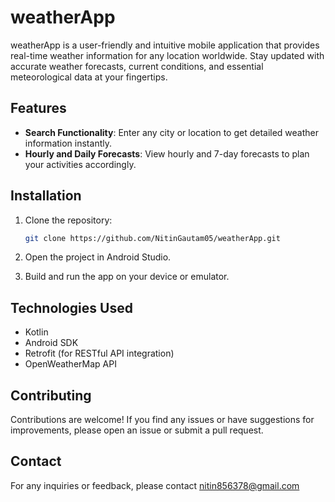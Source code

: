 # weatherApp
weatherApp is a user-friendly and intuitive mobile application that provides real-time weather information for any location worldwide. Stay updated with accurate weather forecasts, current conditions, and essential meteorological data at your fingertips.

## Features

- **Search Functionality**: Enter any city or location to get detailed weather information instantly.
- **Hourly and Daily Forecasts**: View hourly and 7-day forecasts to plan your activities accordingly.


## Installation

1. Clone the repository:

   ```bash
   git clone https://github.com/NitinGautam05/weatherApp.git

 2. Open the project in Android Studio.

 3. Build and run the app on your device or emulator.

## Technologies Used

* Kotlin  
* Android SDK  
* Retrofit (for RESTful API integration)  
* OpenWeatherMap API

## Contributing

Contributions are welcome! If you find any issues or have suggestions for improvements, please open an issue or submit a pull request.

## Contact

For any inquiries or feedback, please contact nitin856378@gmail.com
